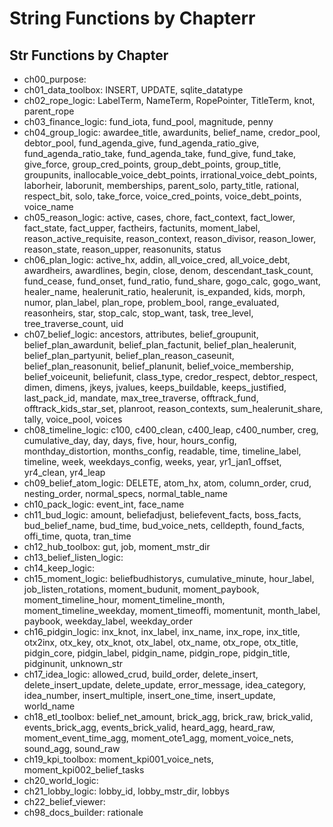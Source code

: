 # String Functions by Chapterr

## Str Functions by Chapter
- ch00_purpose: 
- ch01_data_toolbox: INSERT, UPDATE, sqlite_datatype
- ch02_rope_logic: LabelTerm, NameTerm, RopePointer, TitleTerm, knot, parent_rope
- ch03_finance_logic: fund_iota, fund_pool, magnitude, penny
- ch04_group_logic: awardee_title, awardunits, belief_name, credor_pool, debtor_pool, fund_agenda_give, fund_agenda_ratio_give, fund_agenda_ratio_take, fund_agenda_take, fund_give, fund_take, give_force, group_cred_points, group_debt_points, group_title, groupunits, inallocable_voice_debt_points, irrational_voice_debt_points, laborheir, laborunit, memberships, parent_solo, party_title, rational, respect_bit, solo, take_force, voice_cred_points, voice_debt_points, voice_name
- ch05_reason_logic: active, cases, chore, fact_context, fact_lower, fact_state, fact_upper, factheirs, factunits, moment_label, reason_active_requisite, reason_context, reason_divisor, reason_lower, reason_state, reason_upper, reasonunits, status
- ch06_plan_logic: active_hx, addin, all_voice_cred, all_voice_debt, awardheirs, awardlines, begin, close, denom, descendant_task_count, fund_cease, fund_onset, fund_ratio, fund_share, gogo_calc, gogo_want, healer_name, healerunit_ratio, healerunit, is_expanded, kids, morph, numor, plan_label, plan_rope, problem_bool, range_evaluated, reasonheirs, star, stop_calc, stop_want, task, tree_level, tree_traverse_count, uid
- ch07_belief_logic: ancestors, attributes, belief_groupunit, belief_plan_awardunit, belief_plan_factunit, belief_plan_healerunit, belief_plan_partyunit, belief_plan_reason_caseunit, belief_plan_reasonunit, belief_planunit, belief_voice_membership, belief_voiceunit, beliefunit, class_type, credor_respect, debtor_respect, dimen, dimens, jkeys, jvalues, keeps_buildable, keeps_justified, last_pack_id, mandate, max_tree_traverse, offtrack_fund, offtrack_kids_star_set, planroot, reason_contexts, sum_healerunit_share, tally, voice_pool, voices
- ch08_timeline_logic: c100, c400_clean, c400_leap, c400_number, creg, cumulative_day, day, days, five, hour, hours_config, monthday_distortion, months_config, readable, time, timeline_label, timeline, week, weekdays_config, weeks, year, yr1_jan1_offset, yr4_clean, yr4_leap
- ch09_belief_atom_logic: DELETE, atom_hx, atom, column_order, crud, nesting_order, normal_specs, normal_table_name
- ch10_pack_logic: event_int, face_name
- ch11_bud_logic: amount, beliefadjust, beliefevent_facts, boss_facts, bud_belief_name, bud_time, bud_voice_nets, celldepth, found_facts, offi_time, quota, tran_time
- ch12_hub_toolbox: gut, job, moment_mstr_dir
- ch13_belief_listen_logic: 
- ch14_keep_logic: 
- ch15_moment_logic: beliefbudhistorys, cumulative_minute, hour_label, job_listen_rotations, moment_budunit, moment_paybook, moment_timeline_hour, moment_timeline_month, moment_timeline_weekday, moment_timeoffi, momentunit, month_label, paybook, weekday_label, weekday_order
- ch16_pidgin_logic: inx_knot, inx_label, inx_name, inx_rope, inx_title, otx2inx, otx_key, otx_knot, otx_label, otx_name, otx_rope, otx_title, pidgin_core, pidgin_label, pidgin_name, pidgin_rope, pidgin_title, pidginunit, unknown_str
- ch17_idea_logic: allowed_crud, build_order, delete_insert, delete_insert_update, delete_update, error_message, idea_category, idea_number, insert_multiple, insert_one_time, insert_update, world_name
- ch18_etl_toolbox: belief_net_amount, brick_agg, brick_raw, brick_valid, events_brick_agg, events_brick_valid, heard_agg, heard_raw, moment_event_time_agg, moment_ote1_agg, moment_voice_nets, sound_agg, sound_raw
- ch19_kpi_toolbox: moment_kpi001_voice_nets, moment_kpi002_belief_tasks
- ch20_world_logic: 
- ch21_lobby_logic: lobby_id, lobby_mstr_dir, lobbys
- ch22_belief_viewer: 
- ch98_docs_builder: rationale